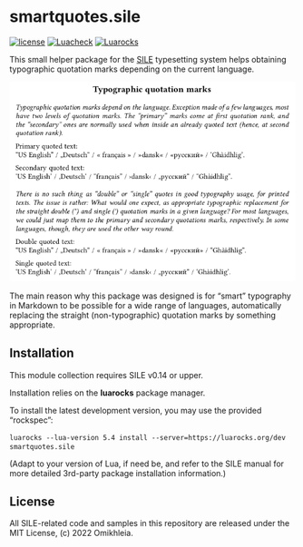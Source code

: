 # smartquotes.sile

[![license](https://img.shields.io/github/license/Omikhleia/smartquotes.sile?label=License)](LICENSE)
[![Luacheck](https://img.shields.io/github/actions/workflow/status/Omikhleia/smartquotes.sile/luacheck.yml?branch=main&label=Luacheck&logo=Lua)](https://github.com/Omikhleia/smartquotes.sile/actions?workflow=Luacheck)
[![Luarocks](https://img.shields.io/luarocks/v/Omikhleia/smartquotes.sile?label=Luarocks&logo=Lua)](https://luarocks.org/modules/Omikhleia/smartquotes.sile)

This small helper package for the [SILE](https://github.com/sile-typesetter/sile)
typesetting system helps obtaining typographic quotation marks depending on the
current language.

![Typographic quotation marks](smartquotes.png)

The main reason why this package was designed is for “smart” typography in Markdown to be possible for a wide
range of languages, automatically replacing the straight (non-typographic) quotation marks by something
appropriate.

## Installation

This module collection requires SILE v0.14 or upper.

Installation relies on the **luarocks** package manager.

To install the latest development version, you may use the provided “rockspec”:

```
luarocks --lua-version 5.4 install --server=https://luarocks.org/dev smartquotes.sile
```

(Adapt to your version of Lua, if need be, and refer to the SILE manual for more
detailed 3rd-party package installation information.)


## License

All SILE-related code and samples in this repository are released under the MIT License, (c) 2022 Omikhleia.

